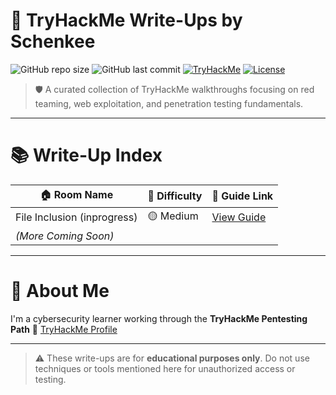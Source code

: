 # 🧠 TryHackMe Write-Ups by Schenkee

![GitHub repo size](https://img.shields.io/github/repo-size/Schenkee/TryHackME-Guides)
![GitHub last commit](https://img.shields.io/github/last-commit/Schenkee/TryHackMe-Guides)
[![TryHackMe](https://img.shields.io/badge/TryHackMe-Writeups-red?logo=tryhackme)](https://tryhackme.com)
[![License](https://img.shields.io/badge/license-Guide--Only-blue)](License)

> 🛡️ A curated collection of TryHackMe walkthroughs focusing on red teaming, web exploitation, and penetration testing fundamentals.

---

# 📚 Write-Up Index

| 🏠 Room Name              | 🎯 Difficulty | 📘 Guide Link                        |
|---------------------------|----------------|---------------------------------------|
| File Inclusion (inprogress)           | 🟡 Medium     | [View Guide](./File%20Inclusion.md)   |
| *(More Coming Soon)*      |               |                                       |

---

# 👤 About Me

I'm a cybersecurity learner working through the **TryHackMe Pentesting Path**
🔗 [TryHackMe Profile](https://tryhackme.com/p/schenkee)  

---

> ⚠️ These write-ups are for **educational purposes only**. Do not use techniques or tools mentioned here for unauthorized access or testing.

